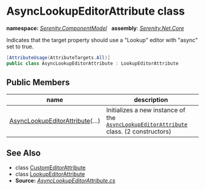 # AsyncLookupEditorAttribute class
**namespace:** *[Serenity.ComponentModel](../README.md#serenity.componentmodel-namespace)*   **assembly**: *[Serenity.Net.Core](../README.md)*

Indicates that the target property should use a "Lookup" editor with "async" set to true.

```csharp
[AttributeUsage(AttributeTargets.All)]
public class AsyncLookupEditorAttribute : LookupEditorAttribute
```

## Public Members

| name | description |
| --- | --- |
| [AsyncLookupEditorAttribute](AsyncLookupEditorAttribute/AsyncLookupEditorAttribute.md)(…) | Initializes a new instance of the [`AsyncLookupEditorAttribute`](AsyncLookupEditorAttribute.md) class. (2 constructors) |

## See Also

* class [CustomEditorAttribute](CustomEditorAttribute.md)
* class [LookupEditorAttribute](LookupEditorAttribute.md)
* **Source:** *[AsyncLookupEditorAttribute.cs](https://github.com/serenity-is/Serenity/blob/master/src/Serenity.Net.Core/ComponentModel/PropertyGrid/EditorTypes/AsyncLookupEditorAttribute.cs)*